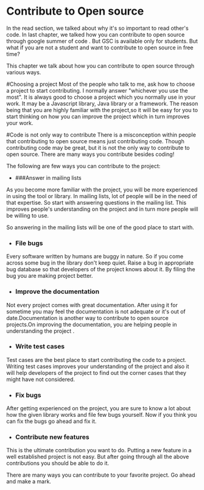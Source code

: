 # Contribute to Open source
In the read section, we talked about why it's so important to read other's code. In last chapter, we talked how you can contribute to open source through google summer of code . But GSC is available only for students. But what if you are not a student and want to contribute to open source in free time?

This chapter we talk about how you can contribute to open source through various ways.

#Choosing a project
Most of the people who talk to me, ask how to choose a project to start contributing. I normally answer "whichever you use the most". It is always good to choose a project which you normally use in your work. It may be a Javascript library, Java library or a framework. The reason being that you are highly familiar with the project,so it will be easy for you to start thinking on  how you can improve the project which in turn improves your work.


#Code is not only way to contribute
There is a misconception within people that contributing to open source means just contributing code. Though contributing code may be great, but it is not the only way to contribute to open source. There are many ways you contribute besides coding!

The following are few ways you can contribute to the project:

* ###Answer in mailing lists

As you become more familiar with the  project, you will be more experienced in using the tool or library. In mailing lists, lot of people will be in the need of that expertise. So start with answering questions in the mailing list. This improves people's understanding on the project and in turn more people will be willing to use.

So answering in the mailing lists will be one of the good place to start with.

* ### File bugs

Every software written by humans are buggy in nature. So if you come across some bug in the library don't keep quiet. Raise a bug in appropriate bug database so that developers of the project knows about it. By filing the bug you are making project better.

* ### Improve the documentation

Not every project comes with great documentation. After using it for sometime you may feel the documentation is not adequate or it's out of date.Documentation is another way to contribute to open source projects.On improving the documentation, you are helping people in understanding the project .


* ### Write test cases

Test cases are the best place to start contributing the code to a project. Writing test cases improves your understanding of the project and also it will help developers of the project to find out the corner cases that they might have not considered.

* ### Fix bugs

After getting experienced on the project, you are sure to know a lot about how the given library works and file few bugs yourself. Now if you think you can fix the bugs go ahead and fix it.

* ### Contribute new features

This is the ultimate contribution you want to do. Putting a new feature in a well established project is not easy. But after going through all the above contributions you should be able to do it.


There are many ways you can contribute to your favorite project. Go ahead and make a mark.





